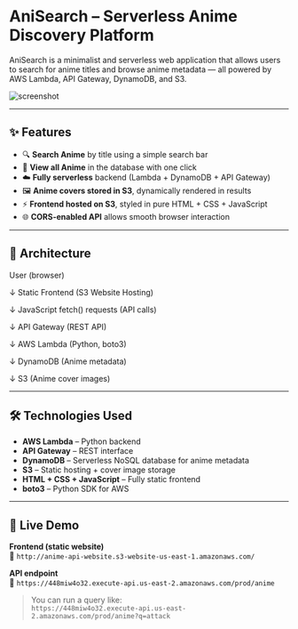 # AniSearch – Serverless Anime Discovery Platform

AniSearch is a minimalist and serverless web application that allows users to search for anime titles and browse anime metadata — all powered by AWS Lambda, API Gateway, DynamoDB, and S3.

![screenshot](screenshots/anime-search.png)

---

## ✨ Features

- 🔍 **Search Anime** by title using a simple search bar
- 📃 **View all Anime** in the database with one click
- ☁️ **Fully serverless** backend (Lambda + DynamoDB + API Gateway)
- 🖼️ **Anime covers stored in S3**, dynamically rendered in results
- ⚡ **Frontend hosted on S3**, styled in pure HTML + CSS + JavaScript
- 🌐 **CORS-enabled API** allows smooth browser interaction

---

## 🧱 Architecture

User (browser)

↓
Static Frontend (S3 Website Hosting)

↓
JavaScript fetch() requests (API calls)

↓
API Gateway (REST API)

↓
AWS Lambda (Python, boto3)

↓
DynamoDB (Anime metadata)

↓
S3 (Anime cover images)

---

## 🛠️ Technologies Used

- **AWS Lambda** – Python backend
- **API Gateway** – REST interface
- **DynamoDB** – Serverless NoSQL database for anime metadata
- **S3** – Static hosting + cover image storage
- **HTML + CSS + JavaScript** – Fully static frontend
- **boto3** – Python SDK for AWS

---

## 🚀 Live Demo

**Frontend (static website)**  
📍 `http://anime-api-website.s3-website-us-east-1.amazonaws.com/`

**API endpoint**  
📍 `https://448miw4o32.execute-api.us-east-2.amazonaws.com/prod/anime`

> You can run a query like:  
> `https://448miw4o32.execute-api.us-east-2.amazonaws.com/prod/anime?q=attack`

